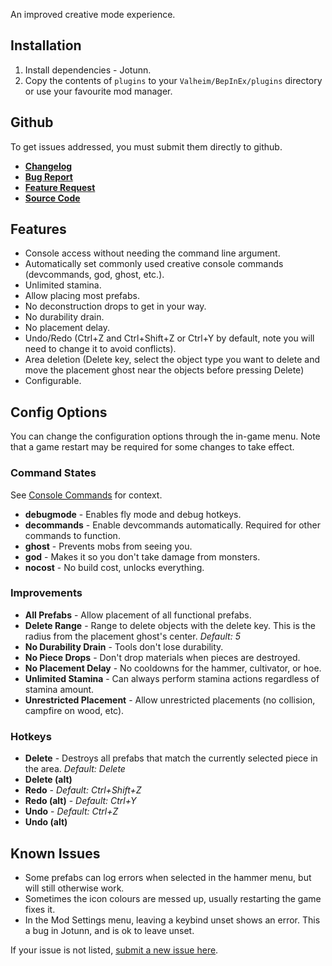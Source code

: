 ﻿An improved creative mode experience.

## Installation
1. Install dependencies - Jotunn.
2. Copy the contents of `plugins` to your `Valheim/BepInEx/plugins` directory or use your favourite mod manager.

## Github
To get issues addressed, you must submit them directly to github.

- **[Changelog](https://github.com/heinermann/Valheim_mods/blob/main/BetterCreative/CHANGELOG.md)**
- **[Bug Report](https://github.com/heinermann/Valheim_mods/issues/new?assignees=&labels=BetterCreative%2C+bug&template=-bettercreative--bug-report.md&title=)**
- **[Feature Request](https://github.com/heinermann/Valheim_mods/issues/new?assignees=&labels=BetterCreative%2C+enhancement&template=-bettercreative--feature-request.md&title=)**
- **[Source Code](https://github.com/heinermann/Valheim_mods/tree/main/BetterCreative)**

## Features

- Console access without needing the command line argument.
- Automatically set commonly used creative console commands (devcommands, god, ghost, etc.).
- Unlimited stamina.
- Allow placing most prefabs.
- No deconstruction drops to get in your way.
- No durability drain.
- No placement delay.
- Undo/Redo (Ctrl+Z and Ctrl+Shift+Z or Ctrl+Y by default, note you will need to change it to avoid conflicts).
- Area deletion (Delete key, select the object type you want to delete and move the placement ghost near the objects before pressing Delete)
- Configurable.

## Config Options

You can change the configuration options through the in-game menu. Note that a game restart may be required for some changes to take effect.

### Command States
See [Console Commands](https://valheim.fandom.com/wiki/Console_Commands) for context.

- **debugmode** - Enables fly mode and debug hotkeys.
- **decommands** - Enable devcommands automatically. Required for other commands to function.
- **ghost** - Prevents mobs from seeing you.
- **god** - Makes it so you don't take damage from monsters.
- **nocost** - No build cost, unlocks everything.

### Improvements

- **All Prefabs** - Allow placement of all functional prefabs.
- **Delete Range** - Range to delete objects with the delete key. This is the radius from the placement ghost's center. *Default: 5*
- **No Durability Drain** - Tools don't lose durability.
- **No Piece Drops** - Don't drop materials when pieces are destroyed.
- **No Placement Delay** - No cooldowns for the hammer, cultivator, or hoe.
- **Unlimited Stamina** - Can always perform stamina actions regardless of stamina amount.
- **Unrestricted Placement** - Allow unrestricted placements (no collision, campfire on wood, etc).

### Hotkeys
- **Delete** - Destroys all prefabs that match the currently selected piece in the area. *Default: Delete*
- **Delete (alt)**
- **Redo** - *Default: Ctrl+Shift+Z*
- **Redo (alt)** - *Default: Ctrl+Y*
- **Undo** - *Default: Ctrl+Z*
- **Undo (alt)**

## Known Issues
- Some prefabs can log errors when selected in the hammer menu, but will still otherwise work.
- Sometimes the icon colours are messed up, usually restarting the game fixes it.
- In the Mod Settings menu, leaving a keybind unset shows an error. This a bug in Jotunn, and is ok to leave unset.

If your issue is not listed, [submit a new issue here](https://github.com/heinermann/Valheim_mods/issues/new?assignees=&labels=BetterCreative%2C+bug&template=-bettercreative--bug-report.md&title=).
